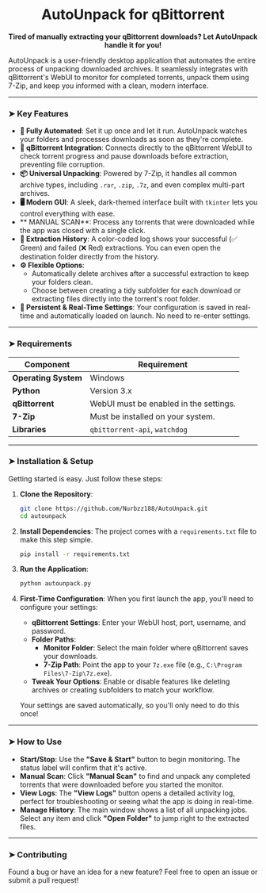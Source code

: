 <div align="center">
  
# AutoUnpack for qBittorrent

**Tired of manually extracting your qBittorrent downloads? Let AutoUnpack handle it for you!**

</div>

AutoUnpack is a user-friendly desktop application that automates the entire process of unpacking downloaded archives. It seamlessly integrates with qBittorrent's WebUI to monitor for completed torrents, unpack them using 7-Zip, and keep you informed with a clean, modern interface.

---

### ➤ Key Features

- **🚀 Fully Automated**: Set it up once and let it run. AutoUnpack watches your folders and processes downloads as soon as they're complete.
- **🔌 qBittorrent Integration**: Connects directly to the qBittorrent WebUI to check torrent progress and pause downloads before extraction, preventing file corruption.
- **📦 Universal Unpacking**: Powered by 7-Zip, it handles all common archive types, including `.rar`, `.zip`, `.7z`, and even complex multi-part archives.
- **🖥️ Modern GUI**: A sleek, dark-themed interface built with `tkinter` lets you control everything with ease.
- ** MANUAL SCAN**: Process any torrents that were downloaded while the app was closed with a single click.
- **📖 Extraction History**: A color-coded log shows your successful (✅ Green) and failed (❌ Red) extractions. You can even open the destination folder directly from the history.
- **⚙️ Flexible Options**:
    - Automatically delete archives after a successful extraction to keep your folders clean.
    - Choose between creating a tidy subfolder for each download or extracting files directly into the torrent's root folder.
- **💾 Persistent & Real-Time Settings**: Your configuration is saved in real-time and automatically loaded on launch. No need to re-enter settings.

---

### ➤ Requirements

| Component         | Requirement                               |
| ----------------- | ----------------------------------------- |
| **Operating System** | Windows                                   |
| **Python**        | Version 3.x                               |
| **qBittorrent**   | WebUI must be enabled in the settings.    |
| **7-Zip**         | Must be installed on your system.         |
| **Libraries**     | `qbittorrent-api`, `watchdog`             |

---

### ➤ Installation & Setup

Getting started is easy. Just follow these steps:

1.  **Clone the Repository**:
    ```bash
    git clone https://github.com/Nurbzz188/AutoUnpack.git
    cd autounpack
    ```

2.  **Install Dependencies**:
    The project comes with a `requirements.txt` file to make this step simple.
    ```bash
    pip install -r requirements.txt
    ```

3.  **Run the Application**:
    ```bash
    python autounpack.py
    ```

4.  **First-Time Configuration**:
    When you first launch the app, you'll need to configure your settings:
    -   **qBittorrent Settings**: Enter your WebUI host, port, username, and password.
    -   **Folder Paths**:
        -   **Monitor Folder**: Select the main folder where qBittorrent saves your downloads.
        -   **7-Zip Path**: Point the app to your `7z.exe` file (e.g., `C:\Program Files\7-Zip\7z.exe`).
    -   **Tweak Your Options**: Enable or disable features like deleting archives or creating subfolders to match your workflow.

    Your settings are saved automatically, so you'll only need to do this once!

---

### ➤ How to Use

-   **Start/Stop**: Use the **"Save & Start"** button to begin monitoring. The status label will confirm that it's active.
-   **Manual Scan**: Click **"Manual Scan"** to find and unpack any completed torrents that were downloaded before you started the monitor.
-   **View Logs**: The **"View Logs"** button opens a detailed activity log, perfect for troubleshooting or seeing what the app is doing in real-time.
-   **Manage History**: The main window shows a list of all unpacking jobs. Select any item and click **"Open Folder"** to jump right to the extracted files.

---

### ➤ Contributing

Found a bug or have an idea for a new feature? Feel free to open an issue or submit a pull request! 
